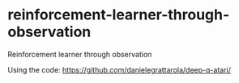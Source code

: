 # reinforcement-learner-through-observation
Reinforcement learner through observation


Using the code: https://github.com/danielegrattarola/deep-q-atari/

